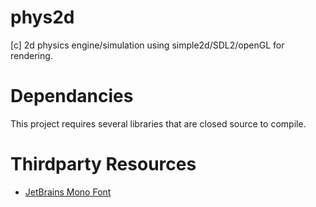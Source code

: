 # phys2d
[c] 2d physics engine/simulation using simple2d/SDL2/openGL for rendering.

# Dependancies
This project requires several libraries that are closed source to compile. 

# Thirdparty Resources
- [JetBrains Mono Font](https://www.jetbrains.com/lp/mono/)